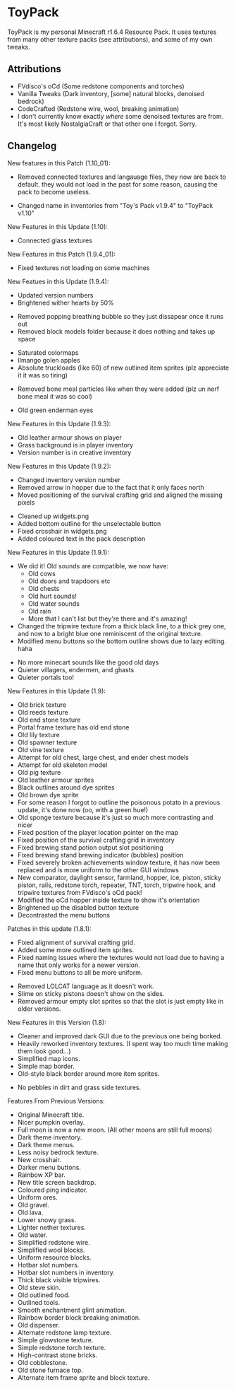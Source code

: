 # ToyPack
ToyPack is my personal Minecraft r1.6.4 Resource Pack. It uses textures from many other texture packs (see attributions), and some of my own tweaks.

## Attributions
* FVdisco's oCd (Some redstone components and torches)
* Vanilla Tweaks (Dark inventory, \[some\] natural blocks, denoised bedrock)
* CodeCrafted (Redstone wire, wool, breaking animation)
* I don't currently know exactly _where_ some denoised textures are from. It's most likely NostalgiaCraft or that other one I forgot. Sorry.

## Changelog
New features in this Patch (1.10\_01):
- Removed connected textures and langauage files, they now are back to default. they would not load in the past for some reason, causing the pack to become useless.
* Changed name in inventories from "Toy's Pack v1.9.4" to "ToyPack v1.10"

New Features in this Update (1.10):
+ Connected glass textures

New Features in this Patch (1.9.4\_01):
* Fixed textures not loading on some machines

New Featues in this Update (1.9.4):
+ Updated version numbers
+ Brightened wither hearts by 50%
- Removed popping breathing bubble so they just dissapear once it runs out
- Removed block models folder because it does nothing and takes up space
+ Saturated colormaps
+ Ilmango golen apples
+ Absolute truckloads (like 60) of new outlined item sprites (plz appreciate it it was so tiring)
- Removed bone meal particles like when they were added (plz un nerf bone meal it was so cool)
+ Old green enderman eyes

New Features in this Update (1.9.3):
+ Old leather armour shows on player
+ Grass background is in player inventory
+ Version number is in creative inventory

New Features in this Update (1.9.2):
- Changed inventory version number
- Removed arrow in hopper due to the fact that it only faces north
- Moved positioning of the survival crafting grid and aligned the missing pixels
+ Cleaned up widgets.png
+ Added bottom outline for the unselectable button
+ Fixed crosshair in widgets.png
+ Added coloured text in the pack description

New Features in this Update (1.9.1):
+ We did it! Old sounds are compatible, we now have:
	+ Old cows
	+ Old doors and trapdoors etc
	+ Old chests
	+ Old hurt sounds!
	+ Old water sounds
	+ Old rain
	+ More that I can't list but they're there and it's amazing!
+ Changed the tripwire texture from a thick black line, to a thick grey one, and now to a bright blue one reminiscent of the original texture.
+ Modified menu buttons so the bottom outline shows due to lazy editing. haha
- No more minecart sounds like the good old days
- Quieter villagers, endermen, and ghasts
- Quieter portals too!

New Features in this Update (1.9):
+ Old brick texture
+ Old reeds texture
+ Old end stone texture
+ Portal frame texture has old end stone
+ Old lily texture
+ Old spawner texture
+ Old vine texture
+ Attempt for old chest, large chest, and ender chest models
+ Attempt for old skeleton model
+ Old pig texture
+ Old leather armour sprites
+ Black outlines around dye sprites
+ Old brown dye sprite
+ For some reason I forgot to outline the poisonous potato in a previous update, it's done now (oo, with a green hue!)
+ Old sponge texture because it's just so much more contrasting and nicer
+ Fixed position of the player location pointer on the map
+ Fixed position of the survival crafting grid in inventory
+ Fixed brewing stand potion output slot positioning
+ Fixed brewing stand brewing indicator (bubbles) position
+ Fixed severely broken achievements window texture, it has now been replaced and is more uniform to the other GUI windows
+ New comparator, daylight sensor, farmland, hopper, ice, piston, sticky piston, rails, redstone torch, repeater, TNT, torch, tripwire hook, and tripwire textures from FVdisco's oCd pack!
+ Modified the oCd hopper inside texture to show it's orientation
+ Brightened up the disabled button texture
+ Decontrasted the menu buttons

Patches in this update (1.8.1):
+ Fixed alignment of survival crafting grid.
+ Added some more outlined item sprites.
+ Fixed naming issues where the textures would not load due to having a name that only works for a newer version.
+ Fixed menu buttons to all be more uniform.
- Removed LOLCAT language as it doesn't work.
- Slime on sticky pistons doesn't show on the sides.
- Removed armour empty slot sprites so that the slot is just empty like in older versions.

New Features in this Version (1.8):
+ Cleaner and improved dark GUI due to the previous one being borked.
+ Heavily reworked inventory textures. (I spent way too much time making them look good...)
+ Simplified map icons.
+ Simple map border.
+ Old-style black border around more item sprites.
- No pebbles in dirt and grass side textures.

Features From Previous Versions:
+ Original Minecraft title.
+ Nicer pumpkin overlay.
+ Full moon is now a new moon. (All other moons are still full moons)
+ Dark theme inventory.
+ Dark theme menus.
+ Less noisy bedrock texture.
+ New crosshair.
+ Darker menu buttons.
+ Rainbow XP bar.
+ New title screen backdrop.
+ Coloured ping indicator.
+ Uniform ores.
+ Old gravel.
+ Old lava.
+ Lower snowy grass.
+ Lighter nether textures.
+ Old water.
+ Simplified redstone wire.
+ Simplified wool blocks.
+ Uniform resource blocks.
+ Hotbar slot numbers.
+ Hotbar slot numbers in inventory.
+ Thick black visible tripwires.
+ Old steve skin.
+ Old outlined food.
+ Outlined tools.
+ Smooth enchantment glint animation.
+ Rainbow border block breaking animation.
+ Old dispenser.
+ Alternate redstone lamp texture.
+ Simple glowstone texture.
+ Simple redstone torch texture.
+ High-contrast stone bricks.
+ Old cobblestone.
+ Old stone furnace top.
+ Alternate item frame sprite and block texture.

